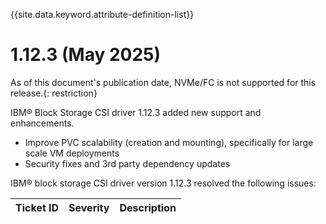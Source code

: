 
{{site.data.keyword.attribute-definition-list}}

# 1.12.3 (May 2025)

As of this document's publication date, NVMe/FC is not supported for this release.{: restriction}

IBM® Block Storage CSI driver 1.12.3 added new support and enhancements.
- Improve PVC scalability (creation and mounting), specifically for large scale VM deployments
- Security fixes and 3rd party dependency updates

IBM® block storage CSI driver version 1.12.3 resolved the following issues:

|Ticket ID|Severity|Description|
|---------|--------|-----------|
